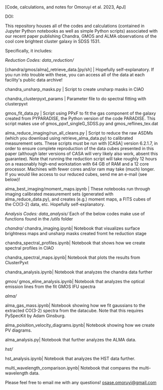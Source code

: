 [Code, calculations, and notes for Omoruyi et al. 2023, ApJ]

DOI:

This repository houses all of the codes and calculations (contained in Jupyter Python notebooks as well as simple Python scripts) associated with our recent paper publishing Chandra, GMOS and ALMA observations of the cool core brightest cluster galaxy in SDSS 1531.

Specifically, it includes:

*Reduction Codes: data_reduction/*

[chandra/gmos/alma]_retrieve_data.[py/sh] | Hopefully self-explanatory. If you run into trouble with these, you can access all of the data at each facility's public data archive!


chandra_unsharp_masks.py | Script to create unsharp masks in CIAO

chandra_clusterpyxt_params | Parameter file to do spectral fitting with clusterpyxt


gmos_fit_data.py | Script using PPxF to fit the gas component of the galaxy created from PYPARADISE, the Python version of the code PARADISE. This script makes use of gmos_ppxf_singleG_SDSS.py and gmos_reflines_tex.dat

alma_reduce_imaging/run_all_cleans.py | Script to reduce the raw ASDMs (which you download using retrieve_alma_data.py) to calibrated measurement sets. These scripts must be run with [CASA] version 6.2.1.7, in order to ensure complete reproduction of the data cubes presented in this paper (although later versions of CASA will very likely also work, absent this guarantee). Note that running the reduction script will take roughly 12 hours on a reasonably high-end workstation with 64 GB of RAM and a 12 core processor. Machines with fewer cores and/or ram may take (much) longer. If you would like access to our reduced cubes, send me an e-mail (see below)!

alma_best_imaging/moment_maps.ipynb | These notebooks run through imaging calibrated measurement sets (generated with alma_reduce_data.py), and creates (e.g.) moment maps, a FITS cubes of the CO(3-2) data, etc. Hopefully self-explanatory.


*Analysis Codes: data_analysis/*
Each of the below codes make use of functions found in the */utils* folder

*chandra/*
chandra_imaging.ipynb| Notebook that visualizes surface brightness maps and unsharp masks created fromt he reduction stage 

chandra_spectral_profiles.ipynb| Notebook that shows how we create spectral profiles in CIAO

chandra_spectral_maps.ipynb| Notebook that plots the results from ClusterPyxt

chandra_analysis.ipynb| Notebook that analyzes the chandra data further

*gmos/*
gmos_eline_analysis.ipynb| Notebook that analyzes the optical emission lines from the fit GMOS IFU spectra

*alma/*

alma_gas_mass.ipynb| Notebook showing how we fit gaussians to the extracted CO(3-2) spectra from the datacube. Note that this requires PySpecKit by Adam Ginsburg. 

alma_poisition_velocity_diagrams.ipynb| Notebook showing how we create PV diagrams. 

alma_analysis.py| Notebook that further analyzes the ALMA data. 

*hst/*

hst_analysis.ipynb| Notebook that analyzes the HST data further. 


multi_wavelength_comparison.ipynb| Notebook that compares the multi-wavelength data.

Please feel free to email me with any questions! osase.omoruyi@gmail.com